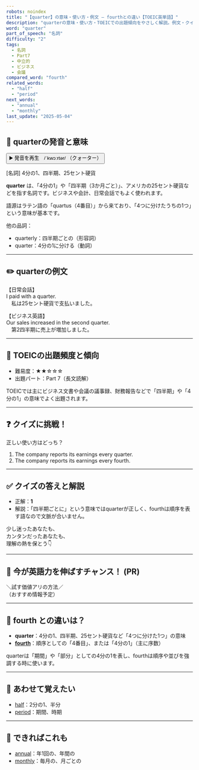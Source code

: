 ```yaml
---
robots: noindex
title: "【quarter】の意味・使い方・例文 ― fourthとの違い【TOEIC英単語】"
description: "quarterの意味・使い方・TOEICでの出題傾向をやさしく解説。例文・クイズ付きでfourthとの違いもわかりやすく学べます。"
word: "quarter"
part_of_speech: "名詞"
difficulty: "2"
tags:
  - 名詞
  - Part7
  - 中立的
  - ビジネス
  - 会議
compared_word: "fourth"
related_words:
  - "half"
  - "period"
next_words:
  - "annual"
  - "monthly"
last_update: "2025-05-04"
---
```


## 🔰 quarterの発音と意味

<button class="play-audio" onclick="playTTS('quarter')">
  <span class="play-audio-main">
    ▶️ 発音を再生　/ˈkwɔːrtər/
  </span>
  <span class="play-audio-sub">
    （クォーター）
  </span>
</button>

[名詞] 4分の1、四半期、25セント硬貨

**quarter** は、「4分の1」や「四半期（3か月ごと）」、アメリカの25セント硬貨などを指す名詞です。ビジネスや会計、日常会話でもよく使われます。

語源はラテン語の「quartus（4番目）」から来ており、「4つに分けたうちの1つ」という意味が基本です。

他の品詞：  
- quarterly：四半期ごとの（形容詞）
- quarter：4分の1に分ける（動詞）

---

## ✏️ quarterの例文

【日常会話】  
I paid with a quarter.  
　私は25セント硬貨で支払いました。

【ビジネス英語】  
Our sales increased in the second quarter.  
　第2四半期に売上が増加しました。

---

## 🎯 TOEICの出題頻度と傾向

- 難易度：★★☆☆☆
- 出題パート：Part 7（長文読解）

TOEICでは主にビジネス文書や会議の議事録、財務報告などで「四半期」や「4分の1」の意味でよく出題されます。

---

## ❓ クイズに挑戦！

正しい使い方はどっち？

1. The company reports its earnings every quarter.  
2. The company reports its earnings every fourth.

---

## ✅ クイズの答えと解説

- 正解：**1**
- 解説：「四半期ごとに」という意味ではquarterが正しく、fourthは順序を表す語なので文脈が合いません。

少し迷ったあなたも、  
カンタンだったあなたも、  
理解の熱を保とう👇️

---

## 🚀 今が英語力を伸ばすチャンス！ (PR)

<div class="info-center">
＼試す価値アリの方法／<br>  
（おすすめ情報予定）
</div>

---

## 🤔  fourth との違いは？

- **quarter**：4分の1、四半期、25セント硬貨など「4つに分けた1つ」の意味
- **[fourth](/word/fourth/)**：順序としての「4番目」、または「4分の1」（主に序数）

quarterは「期間」や「部分」としての4分の1を表し、fourthは順序や並びを強調する時に使います。

---

## 🧩 あわせて覚えたい

- [half](/word/half/)：2分の1、半分
- [period](/word/period/)：期間、時期

---

## 📖 できればこれも

- [annual](/word/annual/)：年1回の、年間の
- [monthly](/word/monthly/)：毎月の、月ごとの

<!-- cvid: aid46_bid19 -->
